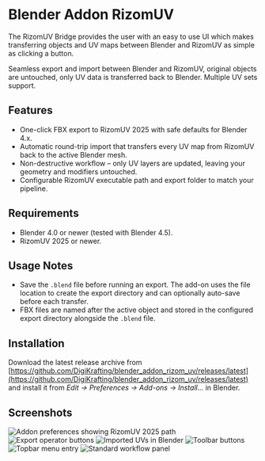 # Blender Addon RizomUV

The RizomUV Bridge provides the user with an easy to use UI which makes transferring objects and UV maps between Blender and RizomUV as simple as clicking a button.

Seamless export and import between Blender and RizomUV, original objects are untouched, only UV data is transferred back to Blender.
Multiple UV sets support.

## Features

* One-click FBX export to RizomUV 2025 with safe defaults for Blender 4.x.
* Automatic round-trip import that transfers every UV map from RizomUV back to the active Blender mesh.
* Non-destructive workflow – only UV layers are updated, leaving your geometry and modifiers untouched.
* Configurable RizomUV executable path and export folder to match your pipeline.

## Requirements

* Blender 4.0 or newer (tested with Blender 4.5).
* RizomUV 2025 or newer.

## Usage Notes

* Save the `.blend` file before running an export. The add-on uses the file location to create the export directory and can optionally auto-save before each transfer.
* FBX files are named after the active object and stored in the configured export directory alongside the `.blend` file.

## Installation

Download the latest release archive from [https://github.com/DigiKrafting/blender_addon_rizom_uv/releases/latest](https://github.com/DigiKrafting/blender_addon_rizom_uv/releases/latest) and install it from *Edit → Preferences → Add-ons → Install...* in Blender.

## Screenshots

![Addon preferences showing RizomUV 2025 path](/screenshots/ruv_prefs.png)
![Export operator buttons](/screenshots/ruv_import.png)
![Imported UVs in Blender](/screenshots/ruv_imported.png)
![Toolbar buttons](/screenshots/ruv_btns.png)
![Topbar menu entry](/screenshots/ruv_menu.png)
![Standard workflow panel](/screenshots/ruv_standard.png)

